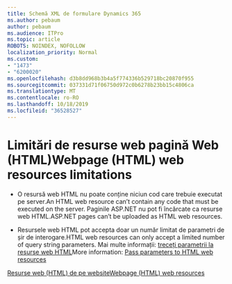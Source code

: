 ```yaml
---
title: Schemă XML de formulare Dynamics 365
ms.author: pebaum
author: pebaum
ms.audience: ITPro
ms.topic: article
ROBOTS: NOINDEX, NOFOLLOW
localization_priority: Normal
ms.custom:
- "1473"
- "6200020"
ms.openlocfilehash: d3b8dd968b3b4a5f774336b529718bc20870f955
ms.sourcegitcommit: 037331d71f06750d972c0b6278b23bb15c4806ca
ms.translationtype: MT
ms.contentlocale: ro-RO
ms.lasthandoff: 10/18/2019
ms.locfileid: "36528527"
---
```

# <a name="webpage-html-web-resources-limitations"></a><span data-ttu-id="7fe4c-102">Limitări de resurse web pagină Web (HTML)</span><span class="sxs-lookup"><span data-stu-id="7fe4c-102">Webpage (HTML) web resources limitations</span></span>

* <span data-ttu-id="7fe4c-103">O resursă web HTML nu poate conține niciun cod care trebuie executat pe server.</span><span class="sxs-lookup"><span data-stu-id="7fe4c-103">An HTML web resource can’t contain any code that must be executed on the server.</span></span> <span data-ttu-id="7fe4c-104">Paginile ASP.NET nu pot fi încărcate ca resurse web HTML.</span><span class="sxs-lookup"><span data-stu-id="7fe4c-104">ASP.NET pages can’t be uploaded as HTML web resources.</span></span>

* <span data-ttu-id="7fe4c-105">Resursele web HTML pot accepta doar un număr limitat de parametri de șir de interogare.</span><span class="sxs-lookup"><span data-stu-id="7fe4c-105">HTML web resources can only accept a limited number of query string parameters.</span></span> <span data-ttu-id="7fe4c-106">Mai multe informații: [treceți parametrii la resurse web HTML](https://docs.microsoft.com/dynamics365/customer-engagement/developer/webpage-html-web-resources#BKMK_PassingParametersToWebResources)</span><span class="sxs-lookup"><span data-stu-id="7fe4c-106">More information: [Pass parameters to HTML web resources](https://docs.microsoft.com/dynamics365/customer-engagement/developer/webpage-html-web-resources#BKMK_PassingParametersToWebResources)</span></span>

[<span data-ttu-id="7fe4c-107">Resurse web (HTML) de pe website</span><span class="sxs-lookup"><span data-stu-id="7fe4c-107">Webpage (HTML) web resources</span></span>](https://docs.microsoft.com/dynamics365/customer-engagement/developer/webpage-html-web-resources)
